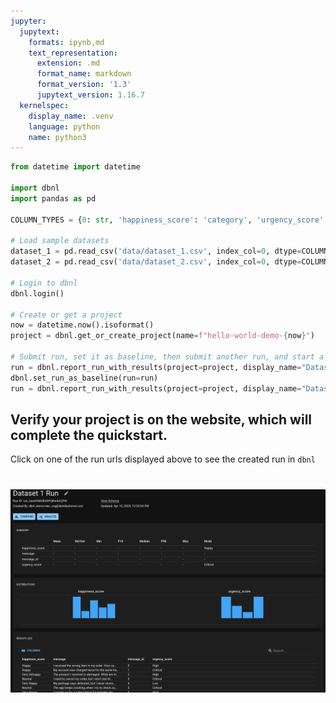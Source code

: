 ```yaml
---
jupyter:
  jupytext:
    formats: ipynb,md
    text_representation:
      extension: .md
      format_name: markdown
      format_version: '1.3'
      jupytext_version: 1.16.7
  kernelspec:
    display_name: .venv
    language: python
    name: python3
---
```


```python
from datetime import datetime

import dbnl
import pandas as pd

COLUMN_TYPES = {0: str, 'happiness_score': 'category', 'urgency_score': 'category'}

# Load sample datasets
dataset_1 = pd.read_csv('data/dataset_1.csv', index_col=0, dtype=COLUMN_TYPES)
dataset_2 = pd.read_csv('data/dataset_2.csv', index_col=0, dtype=COLUMN_TYPES)

# Login to dbnl
dbnl.login()

# Create or get a project
now = datetime.now().isoformat()
project = dbnl.get_or_create_project(name=f"hello-world-demo-{now}")

# Submit run, set it as baseline, then submit another run, and start a test session
run = dbnl.report_run_with_results(project=project, display_name="Dataset 1 Run", column_data=dataset_1.reset_index())
dbnl.set_run_as_baseline(run=run)
run = dbnl.report_run_with_results(project=project, display_name="Dataset 2 Run", column_data=dataset_2.reset_index())
```


## Verify your project is on the website, which will complete the quickstart.
Click on one of the run urls displayed above to see the created run in `dbnl`

# ![Run Details Page](main_files/image.png)

